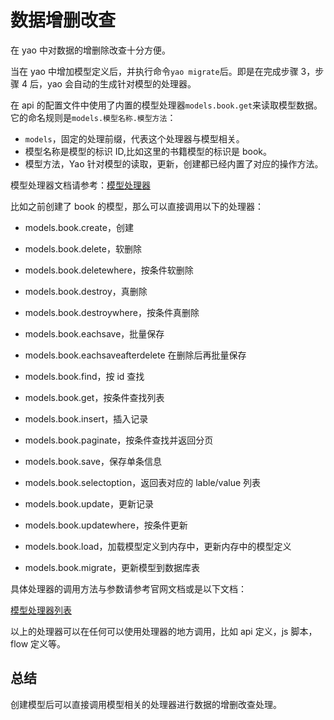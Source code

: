 # 数据增删改查

在 yao 中对数据的增删除改查十分方便。

当在 yao 中增加模型定义后，并执行命令`yao migrate`后。即是在完成步骤 3，步骤 4 后，yao 会自动的生成针对模型的处理器。

在 api 的配置文件中使用了内置的模型处理器`models.book.get`来读取模型数据。它的命名规则是`models.模型名称.模型方法`：

- `models`，固定的处理前缀，代表这个处理器与模型相关。
- 模型名称是模型的标识 ID,比如这里的书籍模型的标识是 book。
- 模型方法，Yao 针对模型的读取，更新，创建都已经内置了对应的操作方法。

模型处理器文档请参考：[模型处理器](https://yaoapps.com/doc/%E6%89%8B%E5%86%8C/Widgets/Model)

比如之前创建了 book 的模型，那么可以直接调用以下的处理器：

- models.book.create，创建
- models.book.delete，软删除
- models.book.deletewhere，按条件软删除
- models.book.destroy，真删除
- models.book.destroywhere，按条件真删除
- models.book.eachsave，批量保存
- models.book.eachsaveafterdelete 在删除后再批量保存
- models.book.find，按 id 查找
- models.book.get，按条件查找列表
- models.book.insert，插入记录
- models.book.paginate，按条件查找并返回分页
- models.book.save，保存单条信息
- models.book.selectoption，返回表对应的 lable/value 列表
- models.book.update，更新记录
- models.book.updatewhere，按条件更新

- models.book.load，加载模型定义到内存中，更新内存中的模型定义
- models.book.migrate，更新模型到数据库表

具体处理器的调用方法与参数请参考官网文档或是以下文档：

[模型处理器列表](../../YaoDSL/Model/%E6%A8%A1%E5%9E%8B%E5%A4%84%E7%90%86%E5%99%A8%E5%88%97%E8%A1%A8.md)

以上的处理器可以在任何可以使用处理器的地方调用，比如 api 定义，js 脚本，flow 定义等。

## 总结

创建模型后可以直接调用模型相关的处理器进行数据的增删改查处理。

